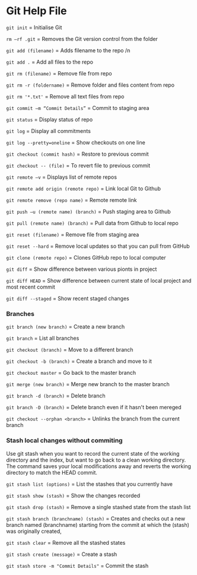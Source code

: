 # Git Help File

`git init` = Initialise Git

`rm –rf .git` = Removes the Git version control from the folder

`git add (filename)` = Adds filename to the repo /n

`git add .` = Add all files to the repo

`git rm (filename)` = Remove file from repo

`git rm -r (foldername)` = Remove folder and files content from repo

`git rm '*.txt'` = Remove all text files from repo

`git commit –m “Commit Details”` = Commit to staging area

`git status` = Display status of repo

`git log` = Display all commitments

`git log --pretty=oneline` = Show checkouts on one line

`git checkout (commit hash)` = Restore to previous commit

`git checkout -- (file)` = To revert file to previous commit

`git remote –v` = Displays list of remote repos

`git remote add origin (remote repo)` = Link local Git to Github

`git remote remove (repo name)` = Remote remote link

`git push –u (remote name) (branch)` = Push staging area to Github

`git pull (remote name) (branch)` = Pull data from Github to local repo

`git reset (filename)` = Remove file from staging area

`git reset --hard` = Remove local updates so that you can pull from GitHub

`git clone (remote repo)` = Clones GitHub repo to local computer

`git diff` = Show difference between various pionts in project

`git diff HEAD` = Show difference between current state of local project and most recent commit

`git diff --staged` = Show recent staged changes

### Branches

`git branch (new branch)` = Create a new branch

`git branch` = List all branches

`git checkout (branch)` = Move to a different branch

`git checkout -b (branch)` = Create a branch and move to it

`git checkout master` = Go back to the master branch

`git merge (new branch)` = Merge new branch to the master branch

`git branch -d (branch)` = Delete branch

`git branch -D (branch)` = Delete branch even if it hasn't been mereged

`git checkout --orphan <branch>` = Unlinks the branch from the current branch

### Stash local changes without commiting

Use git stash when you want to record the current state of the working directory and the index, but want to go back to a clean working directory. The command saves your local modifications away and reverts the working directory to match the HEAD commit.

`git stash list (options)` = List the stashes that you currently have

`git stash show (stash)` = Show the changes recorded

`git stash drop (stash)` = Remove a single stashed state from the stash list

`git stash branch (branchname) (stash)` = Creates and checks out a new branch named (branchname) starting from the commit at which the (stash) was originally created,

`git stash clear` = Remove all the stashed states

`git stash create (message)` = Create a stash

`git stash store -m "Commit Details"` = Commit the stash
